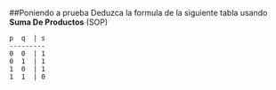 ##Poniendo a prueba
Deduzca la formula de la siguiente tabla usando **Suma De Productos** (SOP)

```
p  q  | s
---------
0  0  | 1
0  1  | 1
1  0  | 1
1  1  | 0
```

